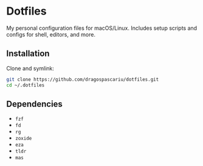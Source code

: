 # Dotfiles  

My personal configuration files for macOS/Linux. Includes setup scripts and configs for shell, editors, and more.  

## Installation  

Clone and symlink:  
```bash
git clone https://github.com/dragospascariu/dotfiles.git
cd ~/.dotfiles
```

## Dependencies 
- `fzf`  
- `fd`  
- `rg`  
- `zoxide`  
- `eza`  
- `tldr`  
- `mas`  
